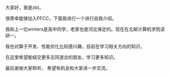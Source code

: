 大家好，我是zbt。



很荣幸能够加入PFCC，下面我进行一个进行自我介绍。

我和上一位winters是高中同学，老家也是河北保定的。现在在北邮计算机学院读研一。

我也对算子开发、性能优化比较感兴趣，目前在学习相关方向的知识，

在这里希望能结交更多志同道合的朋友，学习更多知识。

最后谢谢大家聆听， 希望有机会和大家进一步交流。



